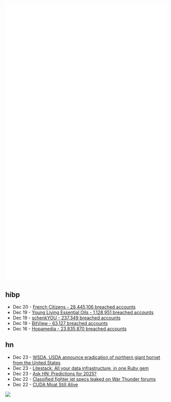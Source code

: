 ![Metrics](https://raw.githubusercontent.com/phixion/phixion/master/metrics.svg)

## hibp

<!--
for https://github.com/phixion/phixion/blob/main/.github/workflows/feeds.yml
-->
<!--START_SECTION:haveibeenpwnd-->
- Dec 20 - [French Citizens - 28,445,106 breached accounts](https://haveibeenpwned.com/PwnedWebsites#FrenchCitizens)
- Dec 19 - [Young Living Essential Oils - 1,128,951 breached accounts](https://haveibeenpwned.com/PwnedWebsites#YoungLivingEssentialOils)
- Dec 19 - [schenkYOU - 237,349 breached accounts](https://haveibeenpwned.com/PwnedWebsites#schenkYOU)
- Dec 19 - [BitView - 63,127 breached accounts](https://haveibeenpwned.com/PwnedWebsites#BitView)
- Dec 16 - [Hopamedia - 23,835,870 breached accounts](https://haveibeenpwned.com/PwnedWebsites#Hopamedia)
<!--END_SECTION:haveibeenpwnd-->

## hn

<!--
for https://github.com/phixion/phixion/blob/main/.github/workflows/feeds.yml
-->
<!--START_SECTION:hn-->
- Dec 23 - [WSDA, USDA announce eradication of northern giant hornet from the United States](https://agr.wa.gov/about-wsda/news-and-media-relations/news-releases?article=41658)
- Dec 23 - [Litestack: All your data infrastructure, in one Ruby gem](https://github.com/oldmoe/litestack)
- Dec 23 - [Ask HN: Predictions for 2025?](https://news.ycombinator.com/item?id=42490343)
- Dec 22 - [Classified fighter jet specs leaked on War Thunder forums](https://ukdefencejournal.org.uk/classified-fighter-jet-specs-leaked-on-war-thunder-again/)
- Dec 22 - [CUDA Moat Still Alive](https://semianalysis.com/2024/12/22/mi300x-vs-h100-vs-h200-benchmark-part-1-training/)
<!--END_SECTION:hn-->

<!--
for https://yhype.me
-->
![](https://hit.yhype.me/github/profile?user_id=13013670)
